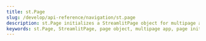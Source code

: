 ```yaml
---
title: st.Page
slug: /develop/api-reference/navigation/st.page
description: st.Page initializes a StreamlitPage object for multipage apps.
keywords: st.Page, StreamlitPage, page object, multipage app, page initialization, page creation, app pages, page configuration, page setup
---
```


<Autofunction function="streamlit.Page" />

<Autofunction function="StreamlitPage" />

<Autofunction function="StreamlitPage.run" />
